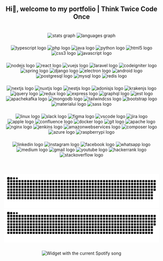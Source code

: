 
<h2 align="center">Hi👋, welcome to my portfolio | Think Twice Code Once</h2>

###

<br clear="both">

<div align="center">
  <img src="https://github-readme-stats.vercel.app/api?hide_title=false&hide_rank=false&show_icons=true&include_all_commits=false&count_private=true&disable_animations=false&theme=dracula&locale=en&hide_border=true&username=dannerterra" height="150" alt="stats graph"  />
  <img src="https://github-readme-stats.vercel.app/api/top-langs?locale=en&hide_title=false&layout=compact&card_width=320&langs_count=6&theme=dracula&hide_border=true&custom_title=Languages%20we%20love%20💙&username=dannerterra" height="150" alt="languages graph"  />
</div>

###

<div align="center">
  <img src="https://cdn.jsdelivr.net/gh/devicons/devicon/icons/typescript/typescript-original.svg" height="45" width="70" alt="typescript logo"  />
  <img src="https://cdn.jsdelivr.net/gh/devicons/devicon/icons/php/php-original.svg" height="45" width="70" alt="php logo"  />
  <img src="https://cdn.jsdelivr.net/gh/devicons/devicon/icons/java/java-original-wordmark.svg" height="45" width="70" alt="java logo"  />
  <img src="https://cdn.jsdelivr.net/gh/devicons/devicon/icons/python/python-original.svg" height="45" width="70" alt="python logo"  />
  <img src="https://cdn.jsdelivr.net/gh/devicons/devicon/icons/html5/html5-original.svg" height="45" width="70" alt="html5 logo"  />
  <img src="https://cdn.jsdelivr.net/gh/devicons/devicon/icons/css3/css3-original.svg" height="45" width="70" alt="css3 logo"  />
  <img src="https://cdn.jsdelivr.net/gh/devicons/devicon/icons/javascript/javascript-original.svg" height="45" width="70" alt="javascript logo"  />
</div>

###

<div align="center">
  <img src="https://cdn.jsdelivr.net/gh/devicons/devicon/icons/nodejs/nodejs-original.svg" height="27" width="39" alt="nodejs logo"  />
  <img src="https://cdn.jsdelivr.net/gh/devicons/devicon/icons/react/react-original.svg" height="27" width="39" alt="react logo"  />
  <img src="https://cdn.jsdelivr.net/gh/devicons/devicon/icons/vuejs/vuejs-original.svg" height="27" width="39" alt="vuejs logo"  />
  <img src="https://cdn.jsdelivr.net/gh/devicons/devicon/icons/laravel/laravel-original.svg" height="27" width="39" alt="laravel logo"  />
  <img src="https://cdn.jsdelivr.net/gh/devicons/devicon/icons/codeigniter/codeigniter-plain.svg" height="27" width="39" alt="codeigniter logo"  />
  <img src="https://cdn.jsdelivr.net/gh/devicons/devicon/icons/spring/spring-original.svg" height="27" width="39" alt="spring logo"  />
  <img src="https://cdn.jsdelivr.net/gh/devicons/devicon/icons/django/django-plain.svg" height="27" width="39" alt="django logo"  />
  <img src="https://cdn.jsdelivr.net/gh/devicons/devicon/icons/electron/electron-original.svg" height="27" width="39" alt="electron logo"  />
  <img src="https://cdn.jsdelivr.net/gh/devicons/devicon/icons/android/android-original.svg" height="27" width="39" alt="android logo"  />
  <img src="https://cdn.jsdelivr.net/gh/devicons/devicon/icons/postgresql/postgresql-original.svg" height="27" width="39" alt="postgresql logo"  />
  <img src="https://cdn.jsdelivr.net/gh/devicons/devicon/icons/mysql/mysql-original-wordmark.svg" height="27" width="39" alt="mysql logo"  />
  <img src="https://cdn.jsdelivr.net/gh/devicons/devicon/icons/redis/redis-original.svg" height="27" width="39" alt="redis logo"  />
</div>

###

<div align="center">
  <img src="https://cdn.jsdelivr.net/gh/devicons/devicon/icons/nextjs/nextjs-original.svg" height="22" width="29" alt="nextjs logo"  />
  <img src="https://cdn.jsdelivr.net/gh/devicons/devicon/icons/nuxtjs/nuxtjs-original.svg" height="22" width="29" alt="nuxtjs logo"  />
  <img src="https://cdn.jsdelivr.net/gh/devicons/devicon/icons/nestjs/nestjs-original.svg" height="22" width="29" alt="nestjs logo"  />
  <img src="https://cdn.jsdelivr.net/gh/devicons/devicon/icons/adonisjs/adonisjs-original.svg" height="22" width="29" alt="adonisjs logo"  />
  <img src="https://cdn.jsdelivr.net/gh/devicons/devicon/icons/krakenjs/krakenjs-original.svg" height="22" width="29" alt="krakenjs logo"  />
  <img src="https://cdn.jsdelivr.net/gh/devicons/devicon/icons/jquery/jquery-plain-wordmark.svg" height="22" width="29" alt="jquery logo"  />
  <img src="https://cdn.jsdelivr.net/gh/devicons/devicon/icons/redux/redux-original.svg" height="22" width="29" alt="redux logo"  />
  <img src="https://cdn.jsdelivr.net/gh/devicons/devicon/icons/express/express-original.svg" height="22" width="29" alt="express logo"  />
  <img src="https://cdn.jsdelivr.net/gh/devicons/devicon/icons/graphql/graphql-plain.svg" height="22" width="29" alt="graphql logo"  />
  <img src="https://cdn.jsdelivr.net/gh/devicons/devicon/icons/jest/jest-plain.svg" height="22" width="29" alt="jest logo"  />
  <img src="https://cdn.jsdelivr.net/gh/devicons/devicon/icons/apachekafka/apachekafka-original.svg" height="22" width="29" alt="apachekafka logo"  />
  <img src="https://cdn.jsdelivr.net/gh/devicons/devicon/icons/mongodb/mongodb-original.svg" height="22" width="29" alt="mongodb logo"  />
  <img src="https://cdn.jsdelivr.net/gh/devicons/devicon/icons/tailwindcss/tailwindcss-original.svg" height="22" width="29" alt="tailwindcss logo"  />
  <img src="https://cdn.jsdelivr.net/gh/devicons/devicon/icons/bootstrap/bootstrap-original.svg" height="22" width="29" alt="bootstrap logo"  />
  <img src="https://cdn.jsdelivr.net/gh/devicons/devicon/icons/materialui/materialui-original.svg" height="22" width="29" alt="materialui logo"  />
  <img src="https://cdn.jsdelivr.net/gh/devicons/devicon/icons/sass/sass-original.svg" height="22" width="29" alt="sass logo"  />
</div>

###

<div align="center">
  <img src="https://cdn.jsdelivr.net/gh/devicons/devicon/icons/linux/linux-original.svg" height="32" width="44" alt="linux logo"  />
  <img src="https://cdn.jsdelivr.net/gh/devicons/devicon/icons/slack/slack-original.svg" height="32" width="44" alt="slack logo"  />
  <img src="https://cdn.jsdelivr.net/gh/devicons/devicon/icons/figma/figma-original.svg" height="32" width="44" alt="figma logo"  />
  <img src="https://cdn.jsdelivr.net/gh/devicons/devicon/icons/vscode/vscode-original.svg" height="32" width="44" alt="vscode logo"  />
  <img src="https://cdn.jsdelivr.net/gh/devicons/devicon/icons/jira/jira-original.svg" height="32" width="44" alt="jira logo"  />
  <img src="https://cdn.jsdelivr.net/gh/devicons/devicon/icons/apple/apple-original.svg" height="32" width="44" alt="apple logo"  />
  <img src="https://cdn.jsdelivr.net/gh/devicons/devicon/icons/confluence/confluence-original.svg" height="32" width="44" alt="confluence logo"  />
  <img src="https://cdn.jsdelivr.net/gh/devicons/devicon/icons/docker/docker-plain-wordmark.svg" height="32" width="44" alt="docker logo"  />
  <img src="https://cdn.jsdelivr.net/gh/devicons/devicon/icons/git/git-original.svg" height="32" width="44" alt="git logo"  />
  <img src="https://cdn.jsdelivr.net/gh/devicons/devicon/icons/apache/apache-original.svg" height="32" width="44" alt="apache logo"  />
  <img src="https://cdn.jsdelivr.net/gh/devicons/devicon/icons/nginx/nginx-original.svg" height="32" width="44" alt="nginx logo"  />
  <img src="https://cdn.jsdelivr.net/gh/devicons/devicon/icons/jenkins/jenkins-original.svg" height="32" width="44" alt="jenkins logo"  />
  <img src="https://cdn.jsdelivr.net/gh/devicons/devicon/icons/amazonwebservices/amazonwebservices-original-wordmark.svg" height="32" width="44" alt="amazonwebservices logo"  />
  <img src="https://cdn.jsdelivr.net/gh/devicons/devicon/icons/composer/composer-original.svg" height="32" width="44" alt="composer logo"  />
  <img src="https://cdn.jsdelivr.net/gh/devicons/devicon/icons/azure/azure-original-wordmark.svg" height="32" width="44" alt="azure logo"  />
  <img src="https://cdn.jsdelivr.net/gh/devicons/devicon/icons/raspberrypi/raspberrypi-original.svg" height="32" width="44" alt="raspberrypi logo"  />
</div>

###

<div align="center">
  <a href="https://linkedin.com/in/dannerterra" target="_blank" style="text-decoration:none;">
    <img src="https://raw.githubusercontent.com/maurodesouza/profile-readme-generator/master/src/assets/icons/social/linkedin/default.svg" width="30" height="20" alt="linkedin logo"  />
  </a>
  <img src="https://raw.githubusercontent.com/maurodesouza/profile-readme-generator/master/src/assets/icons/social/instagram/default.svg" width="30" height="20" alt="instagram logo"  />
  <img src="https://raw.githubusercontent.com/maurodesouza/profile-readme-generator/master/src/assets/icons/social/facebook/default.svg" width="30" height="20" alt="facebook logo"  />
  <img src="https://raw.githubusercontent.com/maurodesouza/profile-readme-generator/master/src/assets/icons/social/whatsapp/default.svg" width="30" height="20" alt="whatsapp logo"  />
  <img src="https://raw.githubusercontent.com/maurodesouza/profile-readme-generator/master/src/assets/icons/social/medium/default.svg" width="30" height="20" alt="medium logo"  />
  <img src="https://raw.githubusercontent.com/maurodesouza/profile-readme-generator/master/src/assets/icons/social/gmail/default.svg" width="30" height="20" alt="gmail logo"  />
  <img src="https://raw.githubusercontent.com/maurodesouza/profile-readme-generator/master/src/assets/icons/social/youtube/default.svg" width="30" height="20" alt="youtube logo"  />
  <img src="https://raw.githubusercontent.com/maurodesouza/profile-readme-generator/master/src/assets/icons/social/hackerrank/default.svg" width="30" height="20" alt="hackerrank logo"  />
  <img src="https://raw.githubusercontent.com/maurodesouza/profile-readme-generator/master/src/assets/icons/social/stackoverflow/default.svg" width="30" height="20" alt="stackoverflow logo"  />
</div>

###

<br clear="both">

![GitHub Snake Light](https://raw.githubusercontent.com/dannerterra/dannerterra/output/github-snake.svg#gh-light-mode-only)
![GitHub Snake dark](https://raw.githubusercontent.com/dannerterra/dannerterra/output/github-snake-dark.svg#gh-dark-mode-only)

###

<div align="center">
  <img src="https://spotify-embeded.vercel.app/api/spotify?" alt="Widget with the current Spotify song"  />
</div>

###
